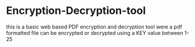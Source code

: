 # Encryption-Decryption-tool
this is a basic web based PDF encryption and decryption tool were a pdf formatted file can be encrypted or decrypted using a KEY value between 1-25
